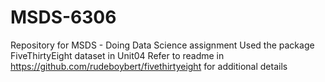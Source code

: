 # MSDS-6306
Repository for MSDS - Doing Data Science assignment
Used the package FiveThirtyEight dataset in Unit04
Refer to readme in https://github.com/rudeboybert/fivethirtyeight for additional details
